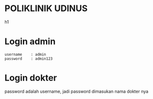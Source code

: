 <h1>POLIKLINIK UDINUS</h1>h1


# Login admin
```
username    : admin
password    : admin123
```

# Login dokter
password adalah username, jadi password dimasukan nama dokter nya

